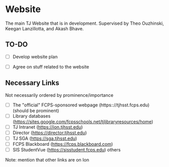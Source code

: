 # Website

The main TJ Website that is in development.
Supervised by Theo Ouzhinski, Keegan Lanzillotta, and Akash Bhave.

## TO-DO
- [ ] Develop website plan
- [ ] Agree on stuff related to the website


## Necessary Links

Not necessarily ordered by prominence/importance
- [ ] The "official" FCPS-sponsored webpage (https:://tjhsst.fcps.edu) (should be prominent)
- [ ] Library databases (https://sites.google.com/fcpsschools.net/tjlibraryresources/home)
- [ ] TJ Intranet (https://ion.tjhsst.edu)
- [ ] Director (https://director.tjhsst.edu)
- [ ] TJ SGA (https://sga.tjhsst.edu)
- [ ] FCPS Blackboard (https://fcps.blackboard.com)
- [ ] SIS StudentVue (https://sisstudent.fcps.edu)
others

Note: mention that other links are on Ion
